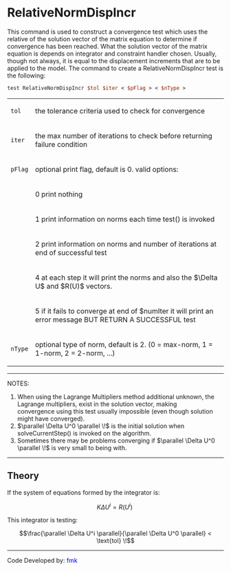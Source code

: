 # RelativeNormDispIncr

<p>This command is used to construct a convergence test which uses the
relative of the solution vector of the matrix equation to determine if
convergence has been reached. What the solution vector of the matrix
equation is depends on integrator and constraint handler chosen.
Usually, though not always, it is equal to the displacement increments
that are to be applied to the model. The command to create a
RelativeNormDispIncr test is the following:</p>

```tcl
test RelativeNormDispIncr $tol $iter < $pFlag > < $nType >
```

<table>
<tbody>
<tr class="odd">
<td><p><code class="parameter-table-variable">tol</code></p></td>
<td><p>the tolerance criteria used to check for convergence</p></td>
</tr>
<tr class="even">
<td><p><code class="parameter-table-variable">iter</code></p></td>
<td><p>the max number of iterations to check before returning failure
condition</p></td>
</tr>
<tr class="odd">
<td><p><code class="parameter-table-variable">pFlag</code></p></td>
<td><p>optional print flag, default is 0. valid options:</p></td>
</tr>
<tr class="even">
<td></td>
<td><p>0 print nothing</p></td>
</tr>
<tr class="odd">
<td></td>
<td><p>1 print information on norms each time test() is invoked</p></td>
</tr>
<tr class="even">
<td></td>
<td><p>2 print information on norms and number of iterations at end of
successful test</p></td>
</tr>
<tr class="odd">
<td></td>
<td><p>4 at each step it will print the norms and also the
$\Delta U$ and $R(U)$
vectors.</p></td>
</tr>
<tr class="even">
<td></td>
<td><p>5 if it fails to converge at end of $numIter it will print an
error message BUT RETURN A SUCCESSFUL test</p></td>
</tr>
<tr class="odd">
<td><p><code class="parameter-table-variable">nType</code></p></td>
<td><p>optional type of norm, default is 2. (0 = max-norm, 1 = 1-norm, 2
= 2-norm, ...)</p></td>
</tr>
</tbody>
</table>
<hr />

<p>NOTES:</p>
<ol>
<li>When using the Lagrange Multipliers method additional unknown, the
  Lagrange multipliers, exist in the solution vector, making</li>
  convergence using this test usually impossible (even though solution
  might have converged).

<li>$\parallel \Delta U^0 \parallel \!$ is the
  initial solution when solveCurrentStep() is invoked on the
  algorithm.</li>
<li>Sometimes there may be problems converging if $\parallel
   \Delta U^0 \parallel \!$ is very small to being with.</li>
</ol>
<hr />

## Theory

<p>If the system of equations formed by the integrator is:</p>

$$K \Delta U^i = R(U^i)\,\!$$


<p>This integrator is testing:</p>

$$\frac{\parallel \Delta U^i \parallel}{\parallel \Delta U^0
\parallel} < \text{tol} \!$$


<hr />
<p>Code Developed by: <span style="color:blue"> fmk
</span></p>
